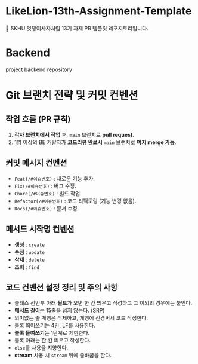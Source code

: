 # LikeLion-13th-Assignment-Template
🦁 SKHU 멋쟁이사자처럼 13기 과제 PR 템플릿 레포지토리입니다.

# Backend
project backend repository

# Git 브랜치 전략 및 커밋 컨벤션

## 작업 흐름 (PR 규칙)

1. **각자 브랜치에서 작업** 후, `main` 브랜치로 **pull request**.
2. 1명 이상의 BE 개발자가 **코드리뷰 완료시** `main` 브랜치로 **머지 merge 가능**.

## 커밋 메시지 컨벤션

- `Feat(/#이슈번호)` : 새로운 기능 추가.
- `Fix(/#이슈번호)` : 버그 수정.
- `Chore(/#이슈번호)` : 빌드 작업.
- `Refactor(/#이슈번호)` : 코드 리팩토링 (기능 변경 없음).
- `Docs(/#이슈번호)` : 문서 수정.

## 메서드 시작명 컨벤션

- **생성** : `create`
- **수정** : `update`
- **삭제** : `delete`
- **조회** : `find`

## 코드 컨벤션 설정 정리 및 주의 사항

- 클래스 선언부 아래 **필드**가 오면 한 칸 띄우고 작성하고 그 이외의 경우에는 붙인다.
- **메서드 길이**는 15줄을 넘지 않는다. (SRP)
- 의미없는 줄 개행은 삭제하고, 개행에 신경써서 코드 작성한다.
- 블록 띄어쓰기는 4칸, LF를 사용한다.
- **블록 들여쓰기**는 1단계로 제한한다.
- 블록 아래는 한 칸 띄우고 작성한다.
- `else`를 사용을 지양한다.
- **stream** 사용 시 `stream` 뒤에 줄바꿈을 한다.

